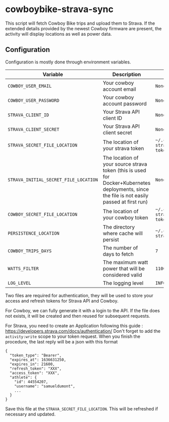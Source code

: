 # cowboybike-strava-sync

This script will fetch Cowboy Bike trips and upload them to Strava.
If the extended details provided by the newest Cowboy firmware are present, the activity will display locations as well as power data.

## Configuration

Configuration is mostly done through environment variables. 

| Variable                              | Description                                                                                                                                 | Default                             |
| ------------------------------------- | ------------------------------------------------------------------------------------------------------------------------------------------- | ----------------------------------- |
| `COWBOY_USER_EMAIL`                   | Your cowboy account email                                                                                                                   | `None`                              |
| `COWBOY_USER_PASSWORD`                | Your cowboy account password                                                                                                                | `None`                              |
| `STRAVA_CLIENT_ID`                    | Your Strava API client ID                                                                                                                   | `None`                              |
| `STRAVA_CLIENT_SECRET`                | Your Strava API client secret                                                                                                               | `None`                              |
| `STRAVA_SECRET_FILE_LOCATION`         | The location of your strava token                                                                                                           | `~/.cowboybike-strava/strava-token` |
| `STRAVA_INITIAL_SECRET_FILE_LOCATION` | The location of your source strava token (this is used for Docker+Kubernetes deployments, since the file is not easily passed at first run) | `None`                              |
| `COWBOY_SECRET_FILE_LOCATION`         | The location of your cowboy token                                                                                                           | `~/.cowboybike-strava/cowboy-token` |
| `PERSISTENCE_LOCATION`                | The directory where cache will persist                                                                                                      | `~/.cowboybike-strava/`             |
| `COWBOY_TRIPS_DAYS`                   | The number of days to fetch                                                                                                                 | `7`                                 |
| `WATTS_FILTER`                        | The maximum watt power that will be considered valid                                                                                        | `1100`                              |
| `LOG_LEVEL`                           | The logging level                                                                                                                           | `INFO`                              |

Two files are required for authentication, they will be used to store your access and refresh tokens for Strava API and Cowboy.

For Cowboy, we can fully generate it with a login to the API. If the file does not exists, it will be created and then reused for subsequent requests.

For Strava, you need to create an Application following this guide : https://developers.strava.com/docs/authentication/
Don't forget to add the `activity:write` scope to your token request. When you finish the procedure, the last reply will be a json with this format

```
{
  "token_type": "Bearer",
  "expires_at": 1636631250,
  "expires_in": 21600,
  "refresh_token": "XXX",
  "access_token": "XXX",
  "athlete": {
    "id": 44554207,
    "username": "samueldumont",
    ...
  }
}
```

Save this file at the `STRAVA_SECRET_FILE_LOCATION`. This will be refreshed if necessary and updated.
